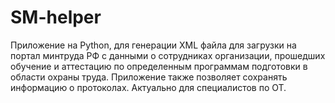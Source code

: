 # SM-helper
Приложение на Python, для генерации XML файла для загрузки на портал минтруда РФ
с данными о сотрудниках организации, прошедших обучение и аттестацию по определенным программам подготовки в области охраны труда.
Приложение также позволяет сохранять информацию о протоколах. Актуально для специалистов по ОТ.
